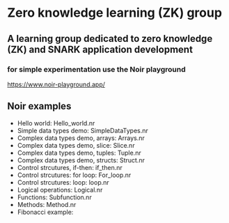# Zero knowledge learning (ZK) group

## A learning group dedicated to zero knowledge (ZK) and SNARK application development

### for simple experimentation use the Noir playground
https://www.noir-playground.app/

## Noir examples

- Hello world: Hello_world.nr
- Simple data types demo: SimpleDataTypes.nr
- Complex data types demo, arrays: Arrays.nr
- Complex data types demo, slice: Slice.nr
- Complex data types demo, tuples: Tuple.nr
- Complex data types demo, structs: Struct.nr
- Control strcutures, if-then: if_then.nr
- Control strcutures: for loop: For_loop.nr
- Control strcutures: loop: loop.nr
- Logical operations: Logical.nr
- Functions: Subfunction.nr
- Methods: Method.nr
- Fibonacci example: 






   
